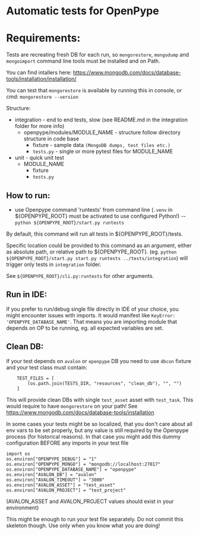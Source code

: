 Automatic tests for OpenPype
============================

Requirements:
============
Tests are recreating fresh DB for each run, so `mongorestore`, `mongodump` and `mongoimport` command line tools must be installed and on Path.

You can find intallers here: https://www.mongodb.com/docs/database-tools/installation/installation/

You can test that `mongorestore` is available by running this in console, or cmd:
```mongorestore --version```

Structure:
- integration - end to end tests, slow (see README.md in the integration folder for more info)
    - openpype/modules/MODULE_NAME - structure follow directory structure in code base
        - fixture - sample data `(MongoDB dumps, test files etc.)`
        - `tests.py` - single or more pytest files for MODULE_NAME
- unit - quick unit test
    - MODULE_NAME
        - fixture
        - `tests.py`

How to run:
----------
- use Openpype command 'runtests' from command line (`.venv` in ${OPENPYPE_ROOT} must be activated to use configured Python!)
-- `python ${OPENPYPE_ROOT}/start.py runtests`

By default, this command will run all tests in ${OPENPYPE_ROOT}/tests.

Specific location could be provided to this command as an argument, either as absolute path, or relative path to ${OPENPYPE_ROOT}.
(eg. `python ${OPENPYPE_ROOT}/start.py start.py runtests ../tests/integration`) will trigger only tests in `integration` folder.

See `${OPENPYPE_ROOT}/cli.py:runtests` for other arguments.

Run in IDE:
-----------
If you prefer to run/debug single file directly in IDE of your choice, you might encounter issues with imports.
It would manifest like `KeyError: 'OPENPYPE_DATABASE_NAME'`. That means you are importing module that depends on OP to be running, eg. all expected variables are set.

Clean DB:
---------
If your test depends on `avalon` or `openpype` DB you need to use `dbcon` fixture and your test class must contain:
```
    TEST_FILES = [
        (os.path.join(TESTS_DIR, "resources", "clean_db"), "", "")
    ]
```
This will provide clean DBs with single `test_asset` asset with `test_task`.
This would require to have `mongorestore` on your path! See https://www.mongodb.com/docs/database-tools/installation


In some cases your tests might be so localized, that you don't care about all env vars to be set properly, but any value
is still required by the Openpype process (for historical reasons).
In that case you might add this dummy configuration BEFORE any imports in your test file
```
import os
os.environ["OPENPYPE_DEBUG"] = "1"
os.environ["OPENPYPE_MONGO"] = "mongodb://localhost:27017"
os.environ["OPENPYPE_DATABASE_NAME"] = "openpype"
os.environ["AVALON_DB"] = "avalon"
os.environ["AVALON_TIMEOUT"] = "3000"
os.environ["AVALON_ASSET"] = "test_asset"
os.environ["AVALON_PROJECT"] = "test_project"
```
(AVALON_ASSET and AVALON_PROJECT values should exist in your environment)

This might be enough to run your test file separately. Do not commit this skeleton though.
Use only when you know what you are doing!
